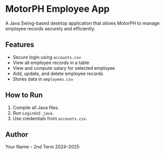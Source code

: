 # MotorPH Employee App

A Java Swing-based desktop application that allows MotorPH to manage employee records securely and efficiently.

## Features
- Secure login using `accounts.csv`
- View all employee records in a table
- View and compute salary for selected employee
- Add, update, and delete employee records
- Stores data in `employees.csv`

## How to Run
1. Compile all Java files.
2. Run `LoginGUI.java`.
3. Use credentials from `accounts.csv`.

## Author
Your Name – 2nd Term 2024–2025
